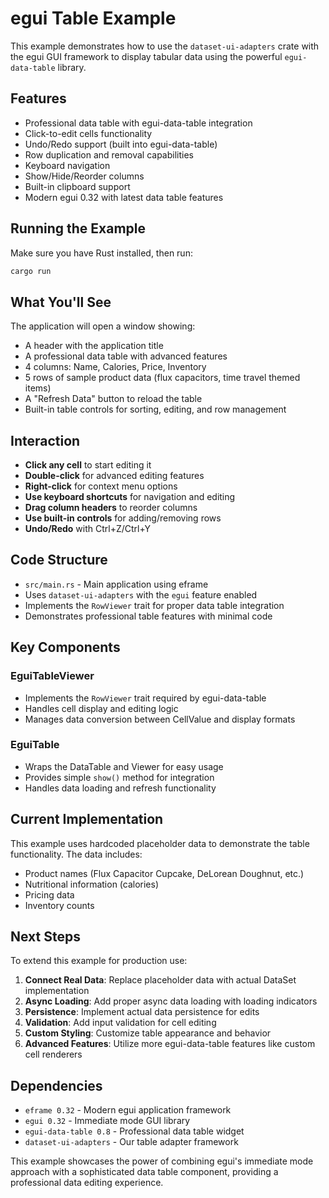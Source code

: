 # egui Table Example

This example demonstrates how to use the `dataset-ui-adapters` crate with the egui GUI framework to display tabular data using the powerful `egui-data-table` library.

## Features

- Professional data table with egui-data-table integration
- Click-to-edit cells functionality
- Undo/Redo support (built into egui-data-table)
- Row duplication and removal capabilities
- Keyboard navigation
- Show/Hide/Reorder columns
- Built-in clipboard support
- Modern egui 0.32 with latest data table features

## Running the Example

Make sure you have Rust installed, then run:

```bash
cargo run
```

## What You'll See

The application will open a window showing:
- A header with the application title
- A professional data table with advanced features
- 4 columns: Name, Calories, Price, Inventory
- 5 rows of sample product data (flux capacitors, time travel themed items)
- A "Refresh Data" button to reload the table
- Built-in table controls for sorting, editing, and row management

## Interaction

- **Click any cell** to start editing it
- **Double-click** for advanced editing features
- **Right-click** for context menu options
- **Use keyboard shortcuts** for navigation and editing
- **Drag column headers** to reorder columns
- **Use built-in controls** for adding/removing rows
- **Undo/Redo** with Ctrl+Z/Ctrl+Y

## Code Structure

- `src/main.rs` - Main application using eframe
- Uses `dataset-ui-adapters` with the `egui` feature enabled
- Implements the `RowViewer` trait for proper data table integration
- Demonstrates professional table features with minimal code

## Key Components

### EguiTableViewer
- Implements the `RowViewer` trait required by egui-data-table
- Handles cell display and editing logic
- Manages data conversion between CellValue and display formats

### EguiTable
- Wraps the DataTable and Viewer for easy usage
- Provides simple `show()` method for integration
- Handles data loading and refresh functionality

## Current Implementation

This example uses hardcoded placeholder data to demonstrate the table functionality. The data includes:
- Product names (Flux Capacitor Cupcake, DeLorean Doughnut, etc.)
- Nutritional information (calories)
- Pricing data
- Inventory counts

## Next Steps

To extend this example for production use:

1. **Connect Real Data**: Replace placeholder data with actual DataSet implementation
2. **Async Loading**: Add proper async data loading with loading indicators
3. **Persistence**: Implement actual data persistence for edits
4. **Validation**: Add input validation for cell editing
5. **Custom Styling**: Customize table appearance and behavior
6. **Advanced Features**: Utilize more egui-data-table features like custom cell renderers

## Dependencies

- `eframe 0.32` - Modern egui application framework
- `egui 0.32` - Immediate mode GUI library
- `egui-data-table 0.8` - Professional data table widget
- `dataset-ui-adapters` - Our table adapter framework

This example showcases the power of combining egui's immediate mode approach with a sophisticated data table component, providing a professional data editing experience.
